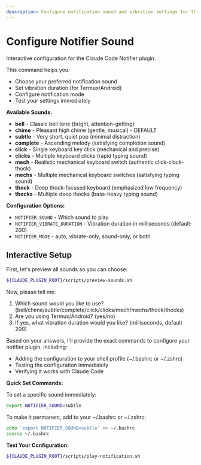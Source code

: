 ```yaml
---
description: Configure notification sound and vibration settings for the Notifier plugin
---
```


# Configure Notifier Sound

Interactive configuration for the Claude Code Notifier plugin.

This command helps you:
- Choose your preferred notification sound
- Set vibration duration (for Termux/Android)
- Configure notification mode
- Test your settings immediately

**Available Sounds:**
- **bell** - Classic bell tone (bright, attention-getting)
- **chime** - Pleasant high chime (gentle, musical) - DEFAULT
- **subtle** - Very short, quiet pop (minimal distraction)
- **complete** - Ascending melody (satisfying completion sound)
- **click** - Single keyboard key click (mechanical and precise)
- **clicks** - Multiple keyboard clicks (rapid typing sound)
- **mech** - Realistic mechanical keyboard switch (authentic click-clack-thock)
- **mechs** - Multiple mechanical keyboard switches (satisfying typing sound)
- **thock** - Deep thock-focused keyboard (emphasized low frequency)
- **thocks** - Multiple deep thocks (bass-heavy typing sound)

**Configuration Options:**
- `NOTIFIER_SOUND` - Which sound to play
- `NOTIFIER_VIBRATE_DURATION` - Vibration duration in milliseconds (default: 200)
- `NOTIFIER_MODE` - auto, vibrate-only, sound-only, or both

## Interactive Setup

First, let's preview all sounds so you can choose:

```bash
${CLAUDE_PLUGIN_ROOT}/scripts/preview-sounds.sh
```

Now, please tell me:
1. Which sound would you like to use? (bell/chime/subtle/complete/click/clicks/mech/mechs/thock/thocks)
2. Are you using Termux/Android? (yes/no)
3. If yes, what vibration duration would you like? (milliseconds, default 200)

Based on your answers, I'll provide the exact commands to configure your notifier plugin, including:
- Adding the configuration to your shell profile (~/.bashrc or ~/.zshrc)
- Testing the configuration immediately
- Verifying it works with Claude Code

**Quick Set Commands:**

To set a specific sound immediately:
```bash
export NOTIFIER_SOUND=subtle
```

To make it permanent, add to your ~/.bashrc or ~/.zshrc:
```bash
echo 'export NOTIFIER_SOUND=subtle' >> ~/.bashrc
source ~/.bashrc
```

**Test Your Configuration:**
```bash
${CLAUDE_PLUGIN_ROOT}/scripts/play-notification.sh
```
